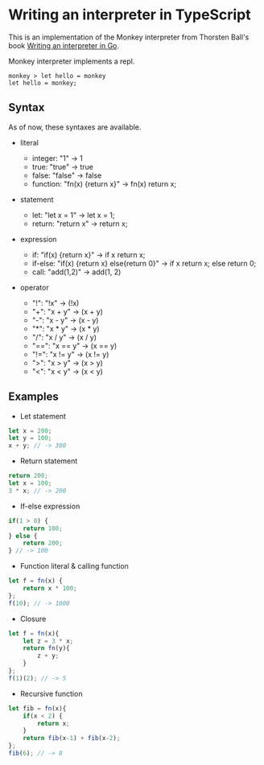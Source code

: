 # Writing an interpreter in TypeScript
This is an implementation of the Monkey interpreter from Thorsten Ball's book [Writing an interpreter in Go](https://interpreterbook.com).

Monkey interpreter implements a repl.
```
monkey > let hello = monkey
let hello = monkey;
```

## Syntax
As of now, these syntaxes are available.
* literal
  * integer: "1" -> 1
  * true: "true" -> true
  * false: "false" -> false
  * function: "fn(x) {return x}" -> fn(x) return x;

* statement
  * let: "let x = 1" -> let x = 1;
  * return: "return x" -> return x;

* expression
  * if: "if(x) {return x}" -> if x return x;
  * if-else: "if(x) {return x} else{return 0}" -> if x return x; else return 0;
  * call: "add(1,2)" -> add(1, 2)

* operator
  * "!": "!x" -> (!x)
  * "+": "x + y" -> (x + y)
  * "-": "x - y" -> (x - y)
  * "*": "x * y" -> (x * y)
  * "/": "x / y" -> (x / y)
  * "==": "x == y" -> (x == y)
  * "!=": "x != y" -> (x != y)
  * ">": "x > y" -> (x > y)
  * "<": "x < y" -> (x < y)
## Examples
* Let statement
```typescript
let x = 200;
let y = 100;
x + y; // -> 300
```
* Return statement
```typescript
return 200;
let x = 100;
3 * x; // -> 200
```
* If-else expression
```typescript
if(1 > 0) {
    return 100;
} else {
    return 200;
} // -> 100
```

* Function literal & calling function
```typescript
let f = fn(x) {
    return x * 100;
};
f(10); // -> 1000
```

* Closure
```typescript
let f = fn(x){
    let z = 3 * x;
    return fn(y){
        z + y;
    }
};
f(1)(2); // -> 5
```

* Recursive function
```typescript
let fib = fn(x){
    if(x < 2) {
        return x;
    }
    return fib(x-1) + fib(x-2);
};
fib(6); // -> 8
```
